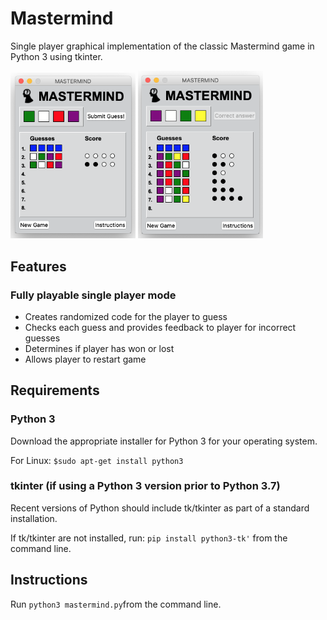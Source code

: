 # Mastermind
Single player graphical implementation of the classic Mastermind game in Python 3 using tkinter.
<p float="left">
  <img src="https://github.com/kuoalan/Mastermind/blob/main/images/mastermind_screenshot.png" width="200">
  <img src="https://github.com/kuoalan/Mastermind/blob/main/images/mastermind_screenshot_2.png" width="200">
</p>

## Features
### Fully playable single player mode
* Creates randomized code for the player to guess
* Checks each guess and provides feedback to player for incorrect guesses
* Determines if player has won or lost
* Allows player to restart game
## Requirements
### Python 3
Download the appropriate installer for Python 3 for your operating system.

For Linux: `$sudo apt-get install python3`
### tkinter (if using a Python 3 version prior to Python 3.7)
Recent versions of Python should include tk/tkinter as part of a standard installation. 

If tk/tkinter are not installed, run: `pip install python3-tk'` from the command line.
## Instructions
Run `python3 mastermind.py`from the command line.
